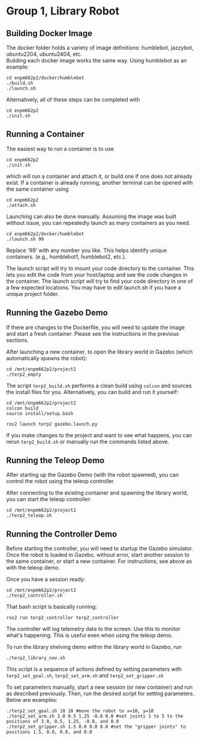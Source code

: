 # Group 1, Library Robot

## Building Docker Image
The docker folder holds a variety of image definitions: humblebot, jazzybot, ubuntu2204, ubuntu2404, etc.  
Building each docker image works the same way.  Using humblebot as an example:

    cd enpm662p2/docker/humblebot
    ./build.sh
    ./launch.sh
    
Alternatively, all of these steps can be completed with
    
    cd enpm662p2
    ./init.sh

## Running a Container
The easiest way to run a container is to use

    cd enpm662p2
    ./init.sh

which will run a container and attach it, or build one if one does not already exist. If a container is already running, another terminal can be opened with the same container using

    cd enpm662p2
    ./attach.sh

Launching can also be done manually. Assuming the image was built without issue, you can repeatedly launch as many containers as you need.

    cd enpm662p2/docker/humblebot
    ./launch.sh 99

Replace '99' with any number you like.  This helps identify unique containers.  (e.g., humblebot1, humblebot2, etc.).

The launch script will try to mount your code directory to the container.  This lets you edit the code from your host/laptop and see the code changes in the container.
The launch script will try to find your code directory in one of a few expected locations.  You may have to edit launch.sh if you have a unique project folder.

## Running the Gazebo Demo
If there are changes to the Dockerfile, you will need to update the image and start a fresh container.  Please see the instructions in the previous sections.

After launching a new container, to open the library world in Gazebo (which automatically spawns the robot):

    cd /mnt/enpm662p2/project2
    ./terp2_empty

The script `terp2_build.sh` performs a clean build using `colcon` and sources the install files for you.  Alternatively, you can build and run it yourself:

    cd /mnt/enpm662p2/project2
    colcon build
    source install/setup.bash

    ros2 launch terp2 gazebo.launch.py

If you make changes to the project and want to see what happens, you can rerun `terp2_build.sh` or manually run the commands listed above.  

## Running the Teleop Demo
After starting up the Gazebo Demo (with the robot spawned), you can control the robot using the teleop controller.

After connecting to the existing container and spawning the library world, you can start the teleop controller:

    cd /mnt/enpm662p2/project2
    ./terp2_teleop.sh

## Running the Controller Demo

Before starting the controller, you will need to startup the Gazebo simulator.  Once the robot is loaded in Gazebo, without error, start another session to the same container, or start a new container.  For instructions, see above as with the teleop demo.

Once you have a session ready:

    cd /mnt/enpm662p2/project2
    ./terp2_controller.sh

That bash script is basically running:

    ros2 run terp2_controller terp2_controller

The controller will log telemetry data to the screen.  Use this to monitor what's happening.  This is useful even when using the teleop demo.

To run the library shelving demo within the library world in Gazebo, run

    ./terp2_library_nav.sh

This script is a sequence of actions defined by setting parameters with `terp2_set_goal.sh`, `terp2_set_arm.sh` and `terp2_set_gripper.sh`

To set parameters manually, start a new session (or new container) and run as described previously. Then, run the desired script for setting parameters. Below are examples:

    ./terp2_set_goal.sh 10 10 #move the robot to x=10, y=10
    ./terp2_set_arm.sh 3.0 0.5 1.25 -0.8 0.0 #set joints 1 to 5 to the positions of 3.0, 0.5, 1.25, -0.8, and 0.0
    ./terp2_set_gripper.sh 1.5 0.0 0.0 0.0 #set the "gripper joints" to positions 1.5, 0.0, 0.0, and 0.0
    
